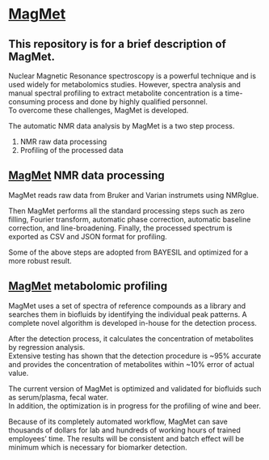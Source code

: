 # [MagMet](http://magmet.ca)
## This repository is for a brief description of MagMet.

Nuclear Magnetic Resonance spectroscopy is a powerful technique and is used widely for metabolomics studies. However, spectra analysis and manual spectral profiling to extract metabolite concentration is a time-consuming process and done by highly qualified personnel.  
To overcome these challenges, MagMet is developed.  

  The automatic NMR data analysis by MagMet is a two step process.  
1. NMR raw data processing
2. Profiling of the processed data

## [MagMet](http://magmet.ca) NMR data processing
MagMet reads raw data from Bruker and Varian instrumets using NMRglue.

  Then MagMet performs all the standard processing steps such as zero filling, Fourier transform, automatic phase correction, automatic baseline correction, and line-broadening. Finally, the processed spectrum is exported as CSV and JSON format for profiling.
  
  Some of the above steps are adopted from BAYESIL and optimized for a more robust result.

## [MagMet](http://magmet.ca) metabolomic profiling
MagMet uses a set of spectra of reference compounds as a library and searches them in biofluids by identifying the individual peak patterns. A complete novel algorithm is developed in-house for the detection process.

  After the detection process, it calculates the concentration of metabolites by regression analysis.  
Extensive testing has shown that the detection procedure is ~95% accurate and provides the concentration of metabolites within ~10% error of actual value.

  The current version of MagMet is optimized and validated for biofluids such as serum/plasma, fecal water.  
In addition, the optimization is in progress for the profiling of wine and beer.

Because of its completely automated workflow, MagMet can save thousands of dollars for lab and hundreds of working hours of trained employees’ time. The results will be consistent and batch effect will be minimum which is necessary for biomarker detection.



